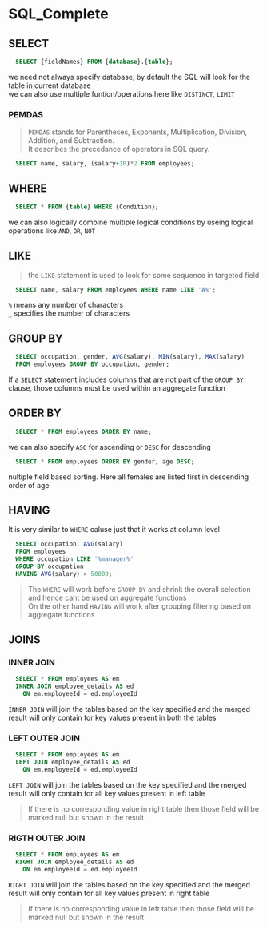 # SQL_Complete

## SELECT 
```sql
  SELECT {fieldNames} FROM {database}.{table};
```
we need not always specify database, by default the SQL will look for the table in current database<br>
we can also use multiple funtion/operations here like `DISTINCT`, `LIMIT`
### PEMDAS
> `PEMDAS` stands for Parentheses, Exponents, Multiplication, Division, Addition, and Subtraction.<br>
> It describes the precedance of operators in SQL query.
```sql
  SELECT name, salary, (salary+10)*2 FROM employees;
```
## WHERE
```sql
  SELECT * FROM {table} WHERE {Condition};
```
we can also logically combine multiple logical conditions by useing logical operations like `AND`, `OR`, `NOT`
## LIKE
> the `LIKE` statement is used to look for some sequence in targeted field
```sql
  SELECT name, salary FROM employees WHERE name LIKE 'A%';
```
`%` means any number of characters<br> 
`_` specifies the number of characters
## GROUP BY
```sql
  SELECT occupation, gender, AVG(salary), MIN(salary), MAX(salary)
  FROM employees GROUP BY occupation, gender;
```
If a `SELECT` statement includes columns that are not part of the `GROUP BY` clause, those columns must be used within an aggregate function
## ORDER BY
```sql
  SELECT * FROM employees ORDER BY name;
```
we can also specify `ASC` for ascending or `DESC` for descending
```sql
  SELECT * FROM employees ORDER BY gender, age DESC;
```
nultiple field based sorting. Here all females are listed first in descending order of age
## HAVING 
It is very similar to `WHERE` caluse just that it works at column level 
```sql
  SELECT occupation, AVG(salary)
  FROM employees
  WHERE occupation LIKE '%manager%'
  GROUP BY occupation
  HAVING AVG(salary) > 50000;
```
> The `WHERE` will work before `GROUP BY` and shrink the overall selection and hence cant be used on aggregate functions<br>
> On the other hand `HAVING` will work after grouping filtering based on aggregate functions

## JOINS
### INNER JOIN
```sql
  SELECT * FROM employees AS em
  INNER JOIN employee_details AS ed
    ON em.employeeId = ed.employeeId
```
`INNER JOIN` will join the tables based on the key specified and the merged result will only contain for key values present in both the tables

### LEFT OUTER JOIN
```sql
  SELECT * FROM employees AS em
  LEFT JOIN employee_details AS ed
    ON em.employeeId = ed.employeeId
```
`LEFT JOIN` will join the tables based on the key specified and the merged result will only contain for all key values present in left table<br>
> If there is no corresponding value in right table then those field will be marked null but shown in the result
### RIGTH OUTER JOIN
```sql
  SELECT * FROM employees AS em
  RIGHT JOIN employee_details AS ed
    ON em.employeeId = ed.employeeId
```
`RIGHT JOIN` will join the tables based on the key specified and the merged result will only contain for all key values present in right table<br>
> If there is no corresponding value in left table then those field will be marked null but shown in the result 
